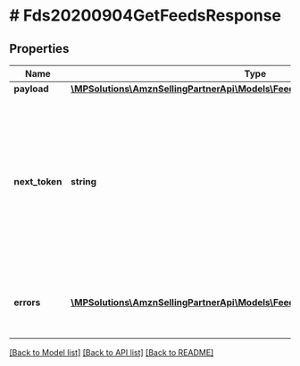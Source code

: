 # # Fds20200904GetFeedsResponse

## Properties

Name | Type | Description | Notes
------------ | ------------- | ------------- | -------------
**payload** | [**\MPSolutions\AmznSellingPartnerApi\Models\Feeds20200904\Fds20200904Feed[]**](Fds20200904Feed.md) |  | [optional]
**next_token** | **string** | Returned when the number of results exceeds pageSize. To get the next page of results, call the getFeeds operation with this token as the only parameter. | [optional]
**errors** | [**\MPSolutions\AmznSellingPartnerApi\Models\Feeds20200904\Fds20200904Error[]**](Fds20200904Error.md) | A list of error responses returned when a request is unsuccessful. | [optional]

[[Back to Model list]](../../README.md#models) [[Back to API list]](../../README.md#endpoints) [[Back to README]](../../README.md)
